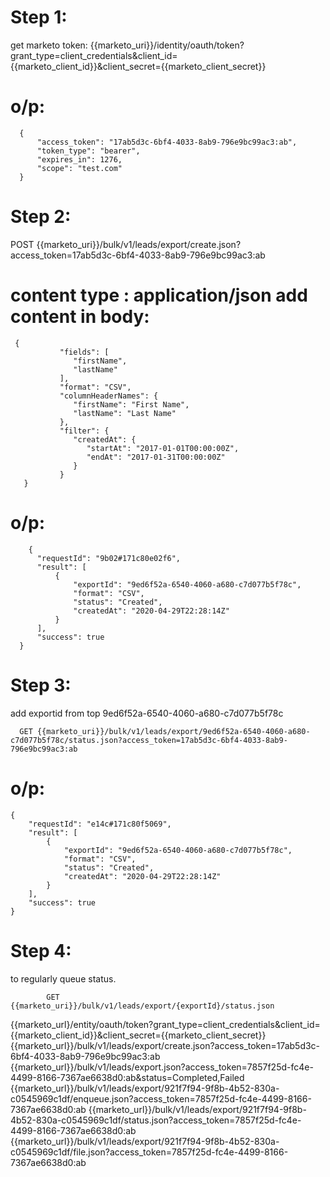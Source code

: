 
Step 1:
======

get marketo token:
      {{marketo_uri}}/identity/oauth/token?grant_type=client_credentials&client_id={{marketo_client_id}}&client_secret={{marketo_client_secret}}

o/p:
====

      {
          "access_token": "17ab5d3c-6bf4-4033-8ab9-796e9bc99ac3:ab",
          "token_type": "bearer",
          "expires_in": 1276,
          "scope": "test.com"
      }


Step 2:
=======

POST {{marketo_uri}}/bulk/v1/leads/export/create.json?access_token=17ab5d3c-6bf4-4033-8ab9-796e9bc99ac3:ab

content type : application/json
add content in body:
===================
     
     {
               "fields": [
                  "firstName",
                  "lastName"
               ],
               "format": "CSV",
               "columnHeaderNames": {
                  "firstName": "First Name",
                  "lastName": "Last Name"
               },
               "filter": {
                  "createdAt": {
                     "startAt": "2017-01-01T00:00:00Z",
                     "endAt": "2017-01-31T00:00:00Z"
                  }
               }
       }      
  
  o/p:
  ===
  
        {
          "requestId": "9b02#171c80e02f6",
          "result": [
              {
                  "exportId": "9ed6f52a-6540-4060-a680-c7d077b5f78c",
                  "format": "CSV",
                  "status": "Created",
                  "createdAt": "2020-04-29T22:28:14Z"
              }
          ],
          "success": true
      }


Step 3:
=======

add exportid from top 9ed6f52a-6540-4060-a680-c7d077b5f78c

      GET {{marketo_uri}}/bulk/v1/leads/export/9ed6f52a-6540-4060-a680-c7d077b5f78c/status.json?access_token=17ab5d3c-6bf4-4033-8ab9-796e9bc99ac3:ab

o/p:
====

    {
        "requestId": "e14c#171c80f5069",
        "result": [
            {
                "exportId": "9ed6f52a-6540-4060-a680-c7d077b5f78c",
                "format": "CSV",
                "status": "Created",
                "createdAt": "2020-04-29T22:28:14Z"
            }
        ],
        "success": true
    }

Step 4:
=======

to regularly queue status.

            GET {{marketo_uri}}/bulk/v1/leads/export/{exportId}/status.json


{{marketo_url}/entity/oauth/token?grant_type=client_credentials&client_id={{marketo_client_id}}&client_secret={{marketo_client_secret}}
{{marketo_url}}/bulk/v1/leads/export/create.json?access_token=17ab5d3c-6bf4-4033-8ab9-796e9bc99ac3:ab
{{marketo_url}}/bulk/v1/leads/export.json?access_token=7857f25d-fc4e-4499-8166-7367ae6638d0:ab&status=Completed,Failed
{{marketo_url}}/bulk/v1/leads/export/921f7f94-9f8b-4b52-830a-c0545969c1df/enqueue.json?access_token=7857f25d-fc4e-4499-8166-7367ae6638d0:ab
{{marketo_url}}/bulk/v1/leads/export/921f7f94-9f8b-4b52-830a-c0545969c1df/status.json?access_token=7857f25d-fc4e-4499-8166-7367ae6638d0:ab
{{marketo_url}}/bulk/v1/leads/export/921f7f94-9f8b-4b52-830a-c0545969c1df/file.json?access_token=7857f25d-fc4e-4499-8166-7367ae6638d0:ab
